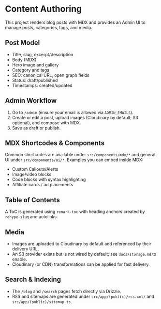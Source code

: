 # Content Authoring

This project renders blog posts with MDX and provides an Admin UI to manage posts, categories, tags, and media.

## Post Model

- Title, slug, excerpt/description
- Body (MDX)
- Hero image and gallery
- Category and tags
- SEO: canonical URL, open graph fields
- Status: draft/published
- Timestamps: created/updated

## Admin Workflow

1. Go to `/admin` (ensure your email is allowed via `ADMIN_EMAILS`).
2. Create or edit a post, upload images (Cloudinary by default; S3 optional), and compose with MDX.
3. Save as draft or publish.

## MDX Shortcodes & Components

Common shortcodes are available under `src/components/mdx/*` and general UI under `src/components/ui/*`.
Examples you can embed inside MDX:

- Custom Callouts/Alerts
- Image/video blocks
- Code blocks with syntax highlighting
- Affiliate cards / ad placements

## Table of Contents

A ToC is generated using `remark-toc` with heading anchors created by `rehype-slug` and autolinks.

## Media

- Images are uploaded to Cloudinary by default and referenced by their delivery URL.
- An S3 provider exists but is not wired by default; see `docs/storage.md` to enable.
- Cloudinary (or CDN) transformations can be applied for fast delivery.

## Search & Indexing

- The `/blog` and `/search` pages fetch directly via Drizzle.
- RSS and sitemaps are generated under `src/app/(public)/rss.xml/` and `src/app/(public)/sitemap.ts`.
